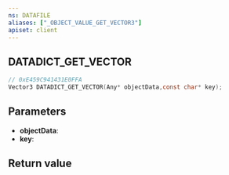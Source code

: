 ```yaml
---
ns: DATAFILE
aliases: ["_OBJECT_VALUE_GET_VECTOR3"]
apiset: client
---
```

## DATADICT_GET_VECTOR

```c
// 0xE459C941431E0FFA
Vector3 DATADICT_GET_VECTOR(Any* objectData,const char* key);
```


## Parameters
* **objectData**:
* **key**:

## Return value

